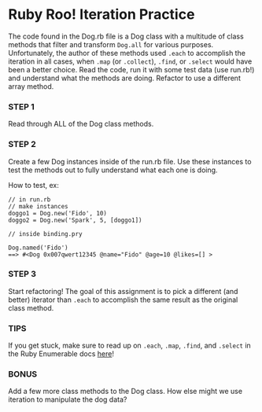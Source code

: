 # Ruby Roo! Iteration Practice

The code found in the Dog.rb file is a Dog class with a multitude of class methods that filter and transform `Dog.all` for various purposes. Unfortunately, the author of these methods used `.each` to accomplish the iteration in all cases, when `.map` (or `.collect`), `.find`, or `.select` would have been a better choice. Read the code, run it with some test data (use run.rb!) and understand what the methods are doing. Refactor to use a different array method.

### STEP 1
Read through ALL of the Dog class methods.

### STEP 2
Create a few Dog instances inside of the run.rb file. Use these instances to test the methods out to fully understand what each one is doing.

How to test, ex:
```
// in run.rb
// make instances
doggo1 = Dog.new('Fido', 10)
doggo2 = Dog.new('Spark', 5, [doggo1])

// inside binding.pry

Dog.named('Fido') 
==> #<Dog 0x007qwert12345 @name="Fido" @age=10 @likes=[] >
```

### STEP 3
Start refactoring! The goal of this assignment is to pick a different (and better) iterator than `.each` to accomplish the same result as the original class method.

### TIPS
If you get stuck, make sure to read up on `.each`, `.map`, `.find`, and `.select` in the Ruby Enumerable docs [here]!

### BONUS
Add a few more class methods to the Dog class. How else might we use iteration to manipulate the dog data?


[here]: https://ruby-doc.org/core-2.2.3/Enumerable.html
